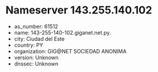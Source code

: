 # Nameserver 143.255.140.102

* as_number: 61512
* name: 143-255-140-102.giganet.net.py.
* city: Ciudad del Este
* country: PY
* organization: GIG@NET SOCIEDAD ANONIMA
* version: Unknown
* dnssec: Unknown
